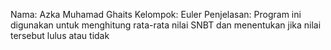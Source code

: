 Nama: Azka Muhamad Ghaits
Kelompok: Euler
Penjelasan: Program ini digunakan untuk menghitung rata-rata nilai SNBT dan menentukan jika nilai tersebut lulus atau tidak
